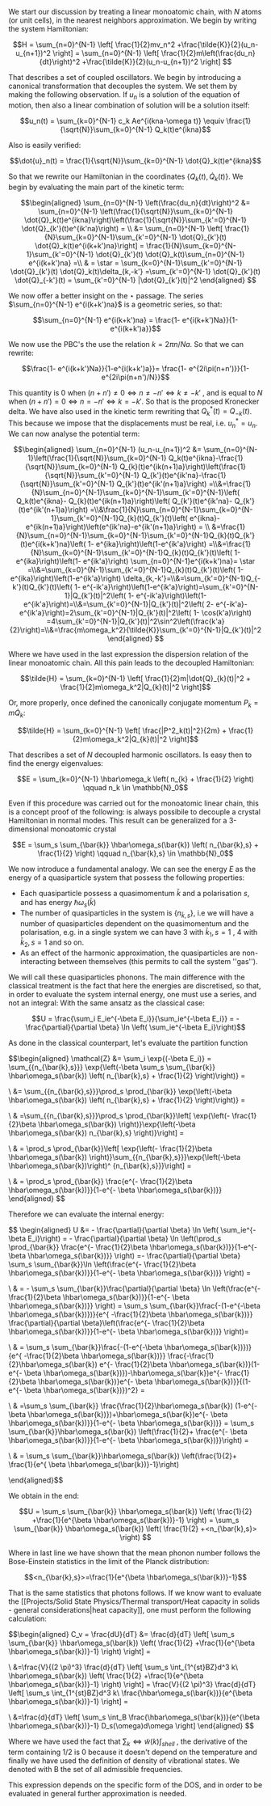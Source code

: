 We start our discussion by treating a linear monoatomic chain, with $N$ atoms (or unit cells), in the nearest neighbors approximation.
We begin by writing the system Hamiltonian:

$$H = \sum_{n=0}^{N-1} \left[ \frac{1}{2}mv_n^2 +\frac{\tilde{K}}{2}(u_n-u_{n+1})^2 \right] = \sum_{n=0}^{N-1} \left[ \frac{1}{2}m\left(\frac{du_n}{dt}\right)^2 +\frac{\tilde{K}}{2}(u_n-u_{n+1})^2 \right] $$

That describes a set of coupled oscillators. 
We begin by introducing a canonical transformation that decouples the system. We set them by making the following observation. If $u_n$ is a solution of the equation of motion, then also a linear combination of solution will be a solution itself:

$$u_n(t) = \sum_{k=0}^{N-1} c_k Ae^{i(kna-\omega t)} \equiv \frac{1}{\sqrt{N}}\sum_{k=0}^{N-1} Q_k(t)e^{ikna}$$

Also is easily verified:

$$\dot{u}_n(t) = \frac{1}{\sqrt{N}}\sum_{k=0}^{N-1} \dot{Q}_k(t)e^{ikna}$$

So that we rewrite our Hamiltonian in the coordinates $\{Q_k(t),\dot{Q}_k(t)\}$.
We begin by evaluating the main part of the kinetic term:

$$\begin{aligned} \sum_{n=0}^{N-1} \left(\frac{du_n}{dt}\right)^2 &=  \sum_{n=0}^{N-1} \left(\frac{1}{\sqrt{N}}\sum_{k=0}^{N-1} \dot{Q}_k(t)e^{ikna}\right)\left(\frac{1}{\sqrt{N}}\sum_{k'=0}^{N-1} \dot{Q}_{k'}(t)e^{ik'na}\right) = \\ &= \sum_{n=0}^{N-1} \left[ \frac{1}{N}\sum_{k=0}^{N-1}\sum_{k'=0}^{N-1} \dot{Q}_{k'}(t) \dot{Q}_k(t)e^{i(k+k')na}\right] = \frac{1}{N}\sum_{k=0}^{N-1}\sum_{k'=0}^{N-1} \dot{Q}_{k'}(t) \dot{Q}_k(t)\sum_{n=0}^{N-1} e^{i(k+k')na} =\\ & = \star = \sum_{k=0}^{N-1}\sum_{k'=0}^{N-1} \dot{Q}_{k'}(t) \dot{Q}_k(t)\delta_{k,-k'} =\sum_{k'=0}^{N-1} \dot{Q}_{k'}(t) \dot{Q}_{-k'}(t) = \sum_{k'=0}^{N-1} |\dot{Q}_{k'}(t)|^2 \end{aligned} $$

We now offer a better insight on the $\star$ passage.
The series $\sum_{n=0}^{N-1} e^{i(k+k')na}$ is a geometric series, so that:

$$\sum_{n=0}^{N-1} e^{i(k+k')na} = \frac{1- e^{i(k+k')Na}}{1-e^{i(k+k')a}}$$

We now use the PBC's the use the relation $k = 2\pi n/Na$. So that we can rewrite:

$$\frac{1- e^{i(k+k')Na}}{1-e^{i(k+k')a}}= \frac{1- e^{2i\pi(n+n')}}{1- e^{2i\pi(n+n')/N}}$$

This quantity is 0 when $(n+n')\neq 0 \iff n\neq-n' \iff k\neq-k'$ , and is equal to $N$ when $(n+n')= 0 \iff n=-n' \iff k=-k'$. So that is the proposed Kronecker delta.
We have also used in the kinetic term rewriting that $Q_k^*(t) = Q_{-k}(t)$. This because we impose that the displacements must be real, i.e. $u_n^* = u_n$.
We can now analyse the potential term:

$$\begin{aligned} \sum_{n=0}^{N-1} (u_n-u_{n+1})^2 &= \sum_{n=0}^{N-1}\left(\frac{1}{\sqrt{N}}\sum_{k=0}^{N-1} Q_k(t)e^{ikna}-\frac{1}{\sqrt{N}}\sum_{k=0}^{N-1} Q_{k}(t)e^{ik(n+1)a}\right)\left(\frac{1}{\sqrt{N}}\sum_{k'=0}^{N-1} Q_{k'}(t)e^{ik'na}-\frac{1}{\sqrt{N}}\sum_{k'=0}^{N-1} Q_{k'}(t)e^{ik'(n+1)a}\right) =\\&=\frac{1}{N}\sum_{n=0}^{N-1}\sum_{k=0}^{N-1}\sum_{k'=0}^{N-1}\left( Q_k(t)e^{ikna}- Q_{k}(t)e^{ik(n+1)a}\right)\left( Q_{k'}(t)e^{ik'na}- Q_{k'}(t)e^{ik'(n+1)a}\right) =\\&\frac{1}{N}\sum_{n=0}^{N-1}\sum_{k=0}^{N-1}\sum_{k'=0}^{N-1}Q_{k}(t)Q_{k'}(t)\left( e^{ikna}- e^{ik(n+1)a}\right)\left(e^{ik'na}-e^{ik'(n+1)a}\right) = \\ &=\frac{1}{N}\sum_{n=0}^{N-1}\sum_{k=0}^{N-1}\sum_{k'=0}^{N-1}Q_{k}(t)Q_{k'}(t)e^{i(k+k')na}\left( 1- e^{ika}\right)\left(1-e^{ik'a}\right) =\\&=\frac{1}{N}\sum_{k=0}^{N-1}\sum_{k'=0}^{N-1}Q_{k}(t)Q_{k'}(t)\left( 1- e^{ika}\right)\left(1-  e^{ik'a}\right) \sum_{n=0}^{N-1}e^{i(k+k')na}= \star =\\&=\sum_{k=0}^{N-1}\sum_{k'=0}^{N-1}Q_{k}(t)Q_{k'}(t)\left( 1- e^{ika}\right)\left(1-e^{ik'a}\right) \delta_{k,-k'}=\\&=\sum_{k'=0}^{N-1}Q_{-k'}(t)Q_{k'}(t)\left( 1- e^{-ik'a}\right)\left(1-e^{ik'a}\right)=\sum_{k'=0}^{N-1}|Q_{k'}(t)|^2\left( 1- e^{-ik'a}\right)\left(1-e^{ik'a}\right)=\\&=\sum_{k'=0}^{N-1}|Q_{k'}(t)|^2\left( 2- e^{-ik'a}-e^{ik'a}\right)=2\sum_{k'=0}^{N-1}|Q_{k'}(t)|^2\left( 1- \cos(k'a)\right) =4\sum_{k'=0}^{N-1}|Q_{k'}(t)|^2\sin^2\left(\frac{k'a}{2}\right)=\\&=\frac{m\omega_k^2}{\tilde{K}}\sum_{k'=0}^{N-1}|Q_{k'}(t)|^2 \end{aligned} $$

Where we have used in the last expression the dispersion relation of the linear monoatomic chain.
All this pain leads to the decoupled Hamiltonian:

$$\tilde{H} = \sum_{k=0}^{N-1} \left[ \frac{1}{2}m|\dot{Q}_{k}(t)|^2 + \frac{1}{2}m\omega_k^2|Q_{k}(t)|^2 \right]$$

Or, more properly, once defined the canonically conjugate momentum $P_k = m\dot{Q}_k$:

$$\tilde{H} = \sum_{k=0}^{N-1} \left[ \frac{|P^2_k(t)|^2}{2m} + \frac{1}{2}m\omega_k^2|Q_{k}(t)|^2 \right]$$

That describes a set of $N$ decoupled harmonic oscillators. Is easy then to find the energy eigenvalues:

$$E = \sum_{k=0}^{N-1} \hbar\omega_k \left( n_{k} + \frac{1}{2} \right) \qquad n_k \in \mathbb{N}_0$$

Even if this procedure was carried out for the monoatomic linear chain, this is a concept proof of the following: is always possibile to decouple a crystal Hamiltonian in normal modes.
This result can be generalized for a 3-dimensional monoatomic crystal

$$E = \sum_s \sum_{\bar{k}} \hbar\omega_s(\bar{k}) \left( n_{\bar{k},s} + \frac{1}{2} \right) \qquad n_{\bar{k},s} \in \mathbb{N}_0$$

We now introduce a fundamental analogy.
We can see the energy $E$ as the energy of a quasiparticle system that possess the following properties:
- Each quasiparticle possess a quasimomentum $\bar{k}$ and a polarisation $s$, and has energy $\hbar\omega_s(\bar{k})$
- The number of quasiparticles in the system is $\{n_{\bar{k},s}\}$, i.e we will have a number of quasiparticles dependent on the quasimomentum and the polarisation, e.g. in a single system we can have 3 with $\bar{k}_1, s=1$ , 4 with $\bar{k}_2, s=1$ and so on. 
- As an effect of the harmonic approximation, the quasiparticles are non-interacting between themselves (this permits to call the system ''gas'').

We will call these quasiparticles phonons. The main difference with the classical treatment is the fact that here the energies are discretised, so that, in order to evaluate the system internal energy, one must use a series, and not an integral:
With the same ansatz as the classical case:

$$U = \frac{\sum_i E_ie^{-\beta E_i}}{\sum_ie^{-\beta E_i}} = - \frac{\partial}{\partial \beta} \ln \left(  \sum_ie^{-\beta E_i}\right)$$

As done in the classical counterpart, let's evaluate the partition function

$$\begin{aligned} \mathcal{Z} &= \sum_i \exp{(-\beta E_i)} = \sum_{\{n_{\bar{k},s}\}} \exp{\left(-\beta \sum_s \sum_{\bar{k}} \hbar\omega_s(\bar{k}) \left( n_{\bar{k},s} + \frac{1}{2} \right)\right)} =

\\ &= \sum_{\{n_{\bar{k},s}\}}\prod_s \prod_{\bar{k}} \exp{\left(-\beta  \hbar\omega_s(\bar{k}) \left( n_{\bar{k},s} + \frac{1}{2} \right)\right)} = 

\\ & =\sum_{\{n_{\bar{k},s}\}}\prod_s \prod_{\bar{k}}\left[ \exp{\left(- \frac{1}{2}\beta  \hbar\omega_s(\bar{k}) \right)}\exp{\left(-\beta  \hbar\omega_s(\bar{k}) n_{\bar{k},s} \right)}\right] = 

\\ & = \prod_s \prod_{\bar{k}}\left[ \exp{\left(- \frac{1}{2}\beta  \hbar\omega_s(\bar{k}) \right)}\sum_{\{n_{\bar{k},s}\}}\exp{\left(-\beta  \hbar\omega_s(\bar{k})\right)^ {n_{\bar{k},s}}}\right]  =

\\ & = \prod_s \prod_{\bar{k}} \frac{e^{- \frac{1}{2}\beta  \hbar\omega_s(\bar{k})}}{1-e^{- \beta  \hbar\omega_s(\bar{k})}} \end{aligned} $$

Therefore we can evaluate the internal energy:

$$ \begin{aligned} U &= - \frac{\partial}{\partial \beta} \ln \left(  \sum_ie^{-\beta E_i}\right) = - \frac{\partial}{\partial \beta} \ln \left(\prod_s \prod_{\bar{k}} \frac{e^{- \frac{1}{2}\beta  \hbar\omega_s(\bar{k})}}{1-e^{- \beta  \hbar\omega_s(\bar{k})}} \right) =- \frac{\partial}{\partial \beta} \sum_s \sum_{\bar{k}}\ln \left(\frac{e^{- \frac{1}{2}\beta  \hbar\omega_s(\bar{k})}}{1-e^{- \beta  \hbar\omega_s(\bar{k})}} \right) =

\\ & = - \sum_s \sum_{\bar{k}}\frac{\partial}{\partial \beta} \ln \left(\frac{e^{- \frac{1}{2}\beta  \hbar\omega_s(\bar{k})}}{1-e^{- \beta  \hbar\omega_s(\bar{k})}} \right) = \sum_s \sum_{\bar{k}}\frac{-(1-e^{-\beta  \hbar\omega_s(\bar{k})})}{e^{ -\frac{1}{2}\beta  \hbar\omega_s(\bar{k})}} \frac{\partial}{\partial \beta}\left(\frac{e^{- \frac{1}{2}\beta  \hbar\omega_s(\bar{k})}}{1-e^{- \beta  \hbar\omega_s(\bar{k})}} \right)=

\\ &  = \sum_s \sum_{\bar{k}}\frac{-(1-e^{-\beta  \hbar\omega_s(\bar{k})})}{e^{ -\frac{1}{2}\beta  \hbar\omega_s(\bar{k})}} \frac{-\frac{1}{2}\hbar\omega_s(\bar{k}) e^{- \frac{1}{2}\beta  \hbar\omega_s(\bar{k})}(1-e^{- \beta  \hbar\omega_s(\bar{k})})-\hbar\omega_s(\bar{k})e^{- \frac{1}{2}\beta  \hbar\omega_s(\bar{k})}e^{- \beta  \hbar\omega_s(\bar{k})}}{(1-e^{- \beta  \hbar\omega_s(\bar{k})})^2} =

\\ &  =\sum_s \sum_{\bar{k}} \frac{\frac{1}{2}\hbar\omega_s(\bar{k}) (1-e^{- \beta  \hbar\omega_s(\bar{k})})+\hbar\omega_s(\bar{k})e^{- \beta  \hbar\omega_s(\bar{k})}}{1-e^{- \beta  \hbar\omega_s(\bar{k})}} = \sum_s \sum_{\bar{k}}\hbar\omega_s(\bar{k}) \left(\frac{1}{2}+ \frac{e^{- \beta  \hbar\omega_s(\bar{k})}}{1-e^{- \beta  \hbar\omega_s(\bar{k})}}\right) =

\\ & = \sum_s \sum_{\bar{k}}\hbar\omega_s(\bar{k}) \left(\frac{1}{2}+ \frac{1}{e^{ \beta  \hbar\omega_s(\bar{k})}-1}\right)

\end{aligned}$$

We obtain in the end:

$$U  = \sum_s \sum_{\bar{k}} \hbar\omega_s(\bar{k}) \left( \frac{1}{2} +\frac{1}{e^{\beta  \hbar\omega_s(\bar{k})}-1} \right) = \sum_s \sum_{\bar{k}} \hbar\omega_s(\bar{k}) \left( \frac{1}{2} +<n_{\bar{k},s}> \right)  $$

Where in last line we have shown that the mean phonon number follows the Bose-Einstein statistics in the limit of the Planck distribution:

$$<n_{\bar{k},s}>=\frac{1}{e^{\beta  \hbar\omega_s(\bar{k})}-1}$$

That is the same statistics that photons follows.
If we know want to evaluate the [[Projects/Solid State Physics/Thermal transport/Heat capacity in solids - general considerations|heat capacity]], one must perform the following calculation:

$$\begin{aligned} C_v = \frac{dU}{dT} &= \frac{d}{dT} \left[ \sum_s \sum_{\bar{k}} \hbar\omega_s(\bar{k}) \left( \frac{1}{2} +\frac{1}{e^{\beta  \hbar\omega_s(\bar{k})}-1} \right) \right] = 

\\ &=\frac{V}{(2 \pi)^3} \frac{d}{dT} \left[ \sum_s \int_{1^{st}BZ}d^3 k\ \hbar\omega_s(\bar{k}) \left( \frac{1}{2} +\frac{1}{e^{\beta  \hbar\omega_s(\bar{k})}-1} \right) \right] = \frac{V}{(2 \pi)^3} \frac{d}{dT} \left[ \sum_s \int_{1^{st}BZ}d^3 k\  \frac{\hbar\omega_s(\bar{k})}{e^{\beta  \hbar\omega_s(\bar{k})}-1} \right] = 

\\ &=\frac{d}{dT} \left[ \sum_s \int_B \frac{\hbar\omega_s(\bar{k})}{e^{\beta  \hbar\omega_s(\bar{k})}-1} D_s(\omega)d\omega \right] \end{aligned} $$

Where we have used the fact that $\sum_k \iff \tilde{w}(k)\int_{shell}$ , the derivative of the term containing 1/2 is 0 because it doesn't depend on the temperature and finally we have used the definition of density of vibrational states. We denoted with B the set of all admissible frequencies.

This expression depends on the specific form of the DOS, and in order to be evaluated in general further approximation is needed.